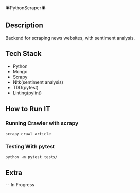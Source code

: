 :spider:PythonScraper:spider:

## Description

Backend for scraping news websites, with sentiment analysis.

## Tech Stack

- Python
- Mongo
- Scrapy
- Nltk(sentiment analysis)
- TDD(pytest)
- Linting(pylint)

## How to Run IT

### Running Crawler with scrapy

    scrapy crawl article

### Testing With pytest

    python -m pytest tests/

## Extra

-- In Progress
